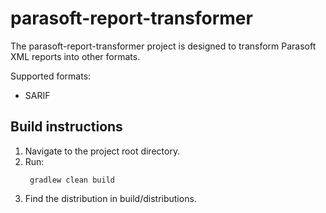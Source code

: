 # parasoft-report-transformer
The parasoft-report-transformer project is designed to transform Parasoft XML reports into other formats.

Supported formats:
- SARIF

## Build instructions

1. Navigate to the project root directory.
2. Run:
   ```
    gradlew clean build
   ``` 
3. Find the distribution in build/distributions.